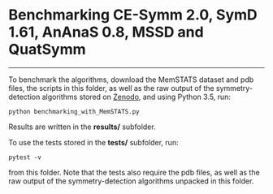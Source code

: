 # Benchmarking CE-Symm 2.0, SymD 1.61, AnAnaS 0.8, MSSD and QuatSymm
---

To benchmark the algorithms, download the MemSTATS dataset and pdb files, the scripts in this folder, as well as
the raw output of the symmetry-detection algorithms stored on [Zenodo](https://doi.org/10.5281/zenodo.3228539), and using Python 3.5, run:

    python benchmarking_with_MemSTATS.py

Results are written in the **results/** subfolder.

To use the tests stored in the **tests/** subfolder, run:

    pytest -v

from this folder. Note that the tests also require the pdb files, as well as the raw output of the symmetry-detection algorithms unpacked in this folder.
